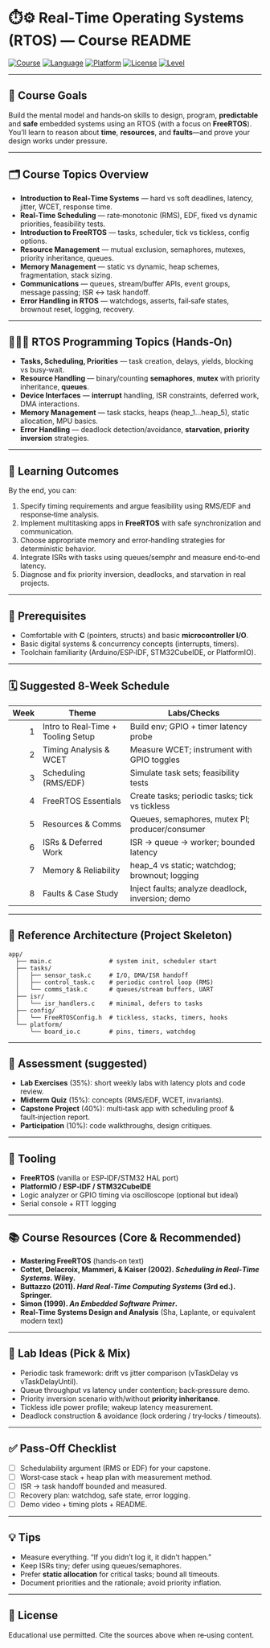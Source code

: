 
# ⏱️⚙️ Real‑Time Operating Systems (RTOS) — Course README

[![Course](https://img.shields.io/badge/Course-RTOS%20Fundamentals%20%26%20FreeRTOS-0A84C1)](#)
[![Language](https://img.shields.io/badge/Language-C/C%2B%2B-informational)](#)
[![Platform](https://img.shields.io/badge/Platform-ESP32%20%7C%20STM32%20%7C%20POSIX-blueviolet)](#)
[![License](https://img.shields.io/badge/Use-Education-green)](#)
[![Level](https://img.shields.io/badge/Level-Intermediate-orange)](#)

---

## 🎯 Course Goals
Build the mental model and hands‑on skills to design, program, **predictable** and **safe** embedded systems using an RTOS (with a focus on **FreeRTOS**). You’ll learn to reason about **time**, **resources**, and **faults**—and prove your design works under pressure.

---

## 🗂️ Course Topics Overview
- **Introduction to Real‑Time Systems** — hard vs soft deadlines, latency, jitter, WCET, response time.
- **Real‑Time Scheduling** — rate‑monotonic (RMS), EDF, fixed vs dynamic priorities, feasibility tests.
- **Introduction to FreeRTOS** — tasks, scheduler, tick vs tickless, config options.
- **Resource Management** — mutual exclusion, semaphores, mutexes, priority inheritance, queues.
- **Memory Management** — static vs dynamic, heap schemes, fragmentation, stack sizing.
- **Communications** — queues, stream/buffer APIs, event groups, message passing; ISR ↔ task handoff.
- **Error Handling in RTOS** — watchdogs, asserts, fail‑safe states, brownout reset, logging, recovery.

---

## 👩🏽‍💻 RTOS Programming Topics (Hands‑On)
- **Tasks, Scheduling, Priorities** — task creation, delays, yields, blocking vs busy‑wait.
- **Resource Handling** — binary/counting **semaphores**, **mutex** with priority inheritance, **queues**.
- **Device Interfaces** — **interrupt** handling, ISR constraints, deferred work, DMA interactions.
- **Memory Management** — task stacks, heaps (heap_1…heap_5), static allocation, MPU basics.
- **Error Handling** — deadlock detection/avoidance, **starvation**, **priority inversion** strategies.

---

## 🧪 Learning Outcomes
By the end, you can:
1. Specify timing requirements and argue feasibility using RMS/EDF and response‑time analysis.  
2. Implement multitasking apps in **FreeRTOS** with safe synchronization and communication.  
3. Choose appropriate memory and error‑handling strategies for deterministic behavior.  
4. Integrate ISRs with tasks using queues/semphr and measure end‑to‑end latency.  
5. Diagnose and fix priority inversion, deadlocks, and starvation in real projects.

---

## 🧱 Prerequisites
- Comfortable with **C** (pointers, structs) and basic **microcontroller I/O**.
- Basic digital systems & concurrency concepts (interrupts, timers).
- Toolchain familiarity (Arduino/ESP‑IDF, STM32CubeIDE, or PlatformIO).

---

## 🗓️ Suggested 8‑Week Schedule
| Week | Theme | Labs/Checks |
|---:|---|---|
| 1 | Intro to Real‑Time + Tooling Setup | Build env; GPIO + timer latency probe |
| 2 | Timing Analysis & WCET | Measure WCET; instrument with GPIO toggles |
| 3 | Scheduling (RMS/EDF) | Simulate task sets; feasibility tests |
| 4 | FreeRTOS Essentials | Create tasks; periodic tasks; tick vs tickless |
| 5 | Resources & Comms | Queues, semaphores, mutex PI; producer/consumer |
| 6 | ISRs & Deferred Work | ISR → queue → worker; bounded latency |
| 7 | Memory & Reliability | heap_4 vs static; watchdog; brownout; logging |
| 8 | Faults & Case Study | Inject faults; analyze deadlock, inversion; demo |

---

## 🧱 Reference Architecture (Project Skeleton)
```text
app/
  ├── main.c                # system init, scheduler start
  ├── tasks/
  │   ├── sensor_task.c     # I/O, DMA/ISR handoff
  │   ├── control_task.c    # periodic control loop (RMS)
  │   └── comms_task.c      # queues/stream buffers, UART
  ├── isr/
  │   └── isr_handlers.c    # minimal, defers to tasks
  ├── config/
  │   └── FreeRTOSConfig.h  # tickless, stacks, timers, hooks
  └── platform/
      └── board_io.c        # pins, timers, watchdog
```

---

## 🧭 Assessment (suggested)
- **Lab Exercises** (35%): short weekly labs with latency plots and code review.
- **Midterm Quiz** (15%): concepts (RMS/EDF, WCET, invariants).
- **Capstone Project** (40%): multi‑task app with scheduling proof & fault‑injection report.
- **Participation** (10%): code walkthroughs, design critiques.

---

## 🧰 Tooling
- **FreeRTOS** (vanilla or ESP‑IDF/STM32 HAL port)  
- **PlatformIO / ESP‑IDF / STM32CubeIDE**  
- Logic analyzer or GPIO timing via oscilloscope (optional but ideal)  
- Serial console + RTT logging

---

## 📚 Course Resources (Core & Recommended)
- **Mastering FreeRTOS** (hands‑on text)  
- **Cottet, Delacroix, Mammeri, & Kaiser (2002). *Scheduling in Real‑Time Systems*. Wiley.**  
- **Buttazzo (2011). *Hard Real‑Time Computing Systems* (3rd ed.). Springer.**  
- **Simon (1999). *An Embedded Software Primer*.**  
- **Real‑Time Systems Design and Analysis** (Sha, Laplante, or equivalent modern text)

---

## 🧪 Lab Ideas (Pick & Mix)
- Periodic task framework: drift vs jitter comparison (vTaskDelay vs vTaskDelayUntil).  
- Queue throughput vs latency under contention; back‑pressure demo.  
- Priority inversion scenario with/without **priority inheritance**.  
- Tickless idle power profile; wakeup latency measurement.  
- Deadlock construction & avoidance (lock ordering / try‑locks / timeouts).

---

## ✅ Pass‑Off Checklist
- [ ] Schedulability argument (RMS or EDF) for your capstone.  
- [ ] Worst‑case stack + heap plan with measurement method.  
- [ ] ISR → task handoff bounded and measured.  
- [ ] Recovery plan: watchdog, safe state, error logging.  
- [ ] Demo video + timing plots + README.

---

## 💡 Tips
- Measure everything. “If you didn’t log it, it didn’t happen.”  
- Keep ISRs tiny; defer using queues/semaphores.  
- Prefer **static allocation** for critical tasks; bound all timeouts.  
- Document priorities and the rationale; avoid priority inflation.

---

## 📄 License
Educational use permitted. Cite the sources above when re‑using content.
